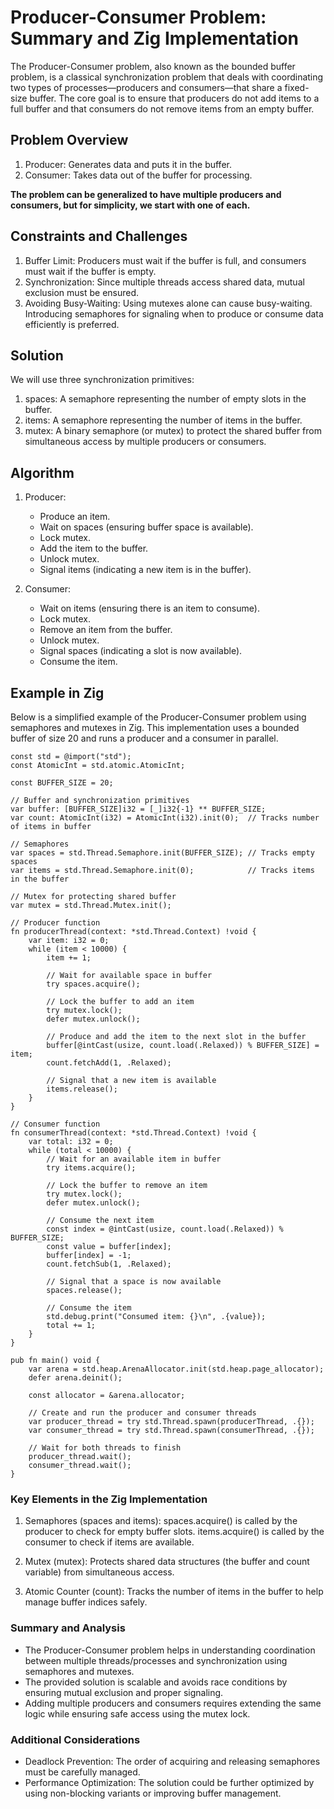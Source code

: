 # Producer-Consumer Problem: Summary and Zig Implementation

The Producer-Consumer problem, also known as the bounded buffer problem, is a classical synchronization problem that deals with coordinating two types of processes—producers and consumers—that share a fixed-size buffer. The core goal is to ensure that producers do not add items to a full buffer and that consumers do not remove items from an empty buffer.

## Problem Overview
  1. Producer: Generates data and puts it in the buffer.
  2. Consumer: Takes data out of the buffer for processing.
  
  **The problem can be generalized to have multiple producers and consumers, but for simplicity, we start with one of each.**

## Constraints and Challenges
  1. Buffer Limit: Producers must wait if the buffer is full, and consumers must wait if the buffer is empty.
  2. Synchronization: Since multiple threads access shared data, mutual exclusion must be ensured.
  3. Avoiding Busy-Waiting: Using mutexes alone can cause busy-waiting. Introducing semaphores for signaling when to produce or consume data efficiently is preferred.

## Solution

We will use three synchronization primitives:
  1. spaces: A semaphore representing the number of empty slots in the buffer.
  2. items: A semaphore representing the number of items in the buffer.
  3. mutex: A binary semaphore (or mutex) to protect the shared buffer from simultaneous access by multiple producers or consumers.

## Algorithm
  1. Producer:
        - Produce an item.
        - Wait on spaces (ensuring buffer space is available).
        - Lock mutex.
        - Add the item to the buffer.
        - Unlock mutex.
        - Signal items (indicating a new item is in the buffer).

  2. Consumer:
      - Wait on items (ensuring there is an item to consume).
      - Lock mutex.
      - Remove an item from the buffer.
      - Unlock mutex.
      - Signal spaces (indicating a slot is now available).
      - Consume the item.
    
## Example in Zig

Below is a simplified example of the Producer-Consumer problem using semaphores and mutexes in Zig. This implementation uses a bounded buffer of size 20 and runs a producer and a consumer in parallel.

```zig
const std = @import("std");
const AtomicInt = std.atomic.AtomicInt;

const BUFFER_SIZE = 20;

// Buffer and synchronization primitives
var buffer: [BUFFER_SIZE]i32 = [_]i32{-1} ** BUFFER_SIZE;
var count: AtomicInt(i32) = AtomicInt(i32).init(0);  // Tracks number of items in buffer

// Semaphores
var spaces = std.Thread.Semaphore.init(BUFFER_SIZE); // Tracks empty spaces
var items = std.Thread.Semaphore.init(0);            // Tracks items in the buffer

// Mutex for protecting shared buffer
var mutex = std.Thread.Mutex.init();

// Producer function
fn producerThread(context: *std.Thread.Context) !void {
    var item: i32 = 0;
    while (item < 10000) {
        item += 1;

        // Wait for available space in buffer
        try spaces.acquire();

        // Lock the buffer to add an item
        try mutex.lock();
        defer mutex.unlock();

        // Produce and add the item to the next slot in the buffer
        buffer[@intCast(usize, count.load(.Relaxed)) % BUFFER_SIZE] = item;
        count.fetchAdd(1, .Relaxed);

        // Signal that a new item is available
        items.release();
    }
}

// Consumer function
fn consumerThread(context: *std.Thread.Context) !void {
    var total: i32 = 0;
    while (total < 10000) {
        // Wait for an available item in buffer
        try items.acquire();

        // Lock the buffer to remove an item
        try mutex.lock();
        defer mutex.unlock();

        // Consume the next item
        const index = @intCast(usize, count.load(.Relaxed)) % BUFFER_SIZE;
        const value = buffer[index];
        buffer[index] = -1;
        count.fetchSub(1, .Relaxed);
        
        // Signal that a space is now available
        spaces.release();

        // Consume the item
        std.debug.print("Consumed item: {}\n", .{value});
        total += 1;
    }
}

pub fn main() void {
    var arena = std.heap.ArenaAllocator.init(std.heap.page_allocator);
    defer arena.deinit();

    const allocator = &arena.allocator;

    // Create and run the producer and consumer threads
    var producer_thread = try std.Thread.spawn(producerThread, .{});
    var consumer_thread = try std.Thread.spawn(consumerThread, .{});

    // Wait for both threads to finish
    producer_thread.wait();
    consumer_thread.wait();
}
```
### Key Elements in the Zig Implementation

  1. Semaphores (spaces and items):
        spaces.acquire() is called by the producer to check for empty buffer slots.
        items.acquire() is called by the consumer to check if items are available.

  2. Mutex (mutex):
        Protects shared data structures (the buffer and count variable) from simultaneous access.

  3. Atomic Counter (count):
        Tracks the number of items in the buffer to help manage buffer indices safely.

### Summary and Analysis
  - The Producer-Consumer problem helps in understanding coordination between multiple threads/processes and synchronization using semaphores and mutexes.
  - The provided solution is scalable and avoids race conditions by ensuring mutual exclusion and proper signaling.
  - Adding multiple producers and consumers requires extending the same logic while ensuring safe access using the mutex lock.

### Additional Considerations
  - Deadlock Prevention: The order of acquiring and releasing semaphores must be carefully managed.
  - Performance Optimization: The solution could be further optimized by using non-blocking variants or improving buffer management.
